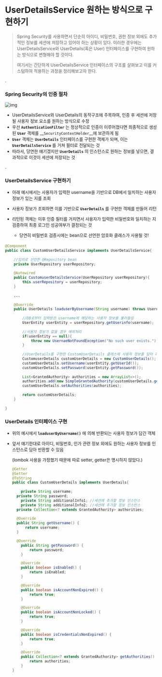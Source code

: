 # UserDetailsService 원하는 방식으로 구현하기

> Spring Security를 사용하면서 단순히 아이디, 비밀번호, 권한 정보 외에도 추가적인 정보를 세션에 저장하고 있어야 하는 상황이 있다. 이러한 경우에는 UserDetailsService와 UserDetails(혹은 User) 인터페이스를 구현하여 원하는 방식으로 변형해야 할 것이다.
>
> 여기서는 간단하게 UserDetailsService 인터페이스의 구조를 살펴보고 이를 커스텀하여 적용하는 과정을 정리해보고자 한다.

.



### Spring Security의 인증 절차

![img](https://blog.kakaocdn.net/dn/ceanmM/btqYIkl9GF0/3AKGUzcpXgrHg1hOFOvNz0/img.png)



- UserDetailsService와 UserDetails의 동작구조에 주목하여, 인증 후 세션에 저장될 사용자 정보 요소를 원하는 방식으로 수정
- 우선 __`AuthenticationFilter`__ 는 정상적으로 인증이 이루어졌다면 최종적으로 생성된 __`User`__ 객체를 __`SecurityContextHolder`__에 보관하게 됨
- __`User`__ 객체는 __`UserDetails`__ 인터페이스를 구현한 객체가 되며, 이는 __`UserDetailsService`__ 를 거쳐 필터로 전달되는 것
- 따라서, 당연한 얘기겠지만 __`UserDetails`__ 의 인스턴스로 원하는 정보를 넣으면, 결과적으로 이것이 세션에 저장되는 것 

.

### UserDetailsService 구현하기

- 아래 예시에서는 사용자가 입력한 username을 기반으로 DB에서 일치하는 사용자 정보가 있는 지를 조회

- 사용자 정보가 조회하면 이를 기반으로 __`UserDetails`__ 를 구현한 객체를 만들어 리턴

- 리턴된 객체는 이후 인증 필터를 거치면서 사용자가 입력한 비밀번호와 일치하는 지 검증하여 최종 로그인 성공여부가 결정되는 것

  - 당연히 비밀번호 검증시에는 bean으로 선언한 암호화 클래스가 사용될 것!

  #### 

```java
@Component
public class CustomUserDetailsService implements UserDetailsService{
    
    //임의로 선언한 @Repository bean
    private UserRepository userRepository;
    
    @Autowired
    public CustomuserDetailsService(UserRepository userRepository){
        this.userRepository = userRepository;
    }
    
    ...
    
    @Override
    public UserDetails loaduserByUsername(String username) throws UsernameNotFoundException{
        
        //DB로부터 입력받은 username에 해당하는 사용자 정보를 불러들임
        UserEntity userEntity = userRepository.getUserinfo(username);
        
        //사용자 정보가 없을 경우 예외처리
        if(userEntity == null){
            throw new UsernaeNotFoundException("No such user exists.");
        }
        
        //UserDetails를 구현한 CustomUserDetails 클래스에 사용자 정보를 담아 리턴
       	CustomuserDetails customUserDetails = new CustomUserDetails();
        customUserDetails.setUsername(userEntity.getUserId());
        customUserDetails.setPassword(userEntity.getPassword());
        
        List<GrantedAuthority> authorities = new ArrayList<>();
        authorities.add(new SimpleGrantedAuthority(customUserDetails.getUserRole()));
        customUserDetails.setAuthorities(authorities);
        
        return customUserDetails;
    }
    
}
```



### UserDetails 인터페이스 구현

- 위의 예시에서 __`loaduserByUsername()`__ 에 의해 반환되는 사용자 정보가 담긴 객체

- 앞서 얘기한대로 아이디, 비밀번호, 인가 관련 정보 외에도 원하는 사용자 정보를 인스턴스로 담아 반환할 수 있음

  (lombok 사용을 가정했기 때문에 따로 setter, getter은 명시하지 않았다.)

  ```java
  @Getter
  @Setter
  @ToString
  public class CustomUserDetails implements UserDetails{
      
      private String username;
  	private String password;
      private String additionalInfo1; //세션에 추가할 정보 인스턴스
      private String additionalInfo2; //세션에 추가할 정보 인스턴스
  	private Collection<? extends GrantedAuthority> authorities;
      
  	@Override
  	public String getUsername() {
  		return username;
  	}
  
  	@Override
      public String getPassword() {
          return password;
      }
  
      @Override
      public boolean isEnabled() {
          return isEnabled;
      }
  
      @Override
      public boolean isAccountNonExpired() {
          return true;
      }
  
      @Override
      public boolean isAccountNonLocked() {
          return true;
      }
  
      @Override
      public boolean isCredentialsNonExpired() {
          return true;
      }
  
      @Override
      public Collection<? extends GrantedAuthority> getAuthorities() {
          return authorities;
      }
  }
  ```

  

  
